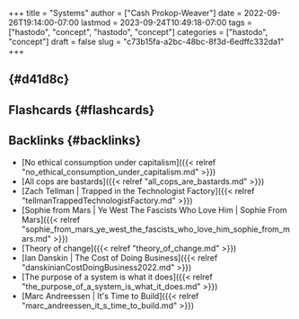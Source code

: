 +++
title = "Systems"
author = ["Cash Prokop-Weaver"]
date = 2022-09-26T19:14:00-07:00
lastmod = 2023-09-24T10:49:18-07:00
tags = ["hastodo", "concept", "hastodo", "concept"]
categories = ["hastodo", "concept"]
draft = false
slug = "c73b15fa-a2bc-48bc-8f3d-6edffc332da1"
+++

##  {#d41d8c}


## Flashcards {#flashcards}


## Backlinks {#backlinks}

-   [No ethical consumption under capitalism]({{< relref "no_ethical_consumption_under_capitalism.md" >}})
-   [All cops are bastards]({{< relref "all_cops_are_bastards.md" >}})
-   [Zach Tellman | Trapped in the Technologist Factory]({{< relref "tellmanTrappedTechnologistFactory.md" >}})
-   [Sophie from Mars | Ye West The Fascists Who Love Him | Sophie From Mars]({{< relref "sophie_from_mars_ye_west_the_fascists_who_love_him_sophie_from_mars.md" >}})
-   [Theory of change]({{< relref "theory_of_change.md" >}})
-   [Ian Danskin | The Cost of Doing Business]({{< relref "danskinianCostDoingBusiness2022.md" >}})
-   [The purpose of a system is what it does]({{< relref "the_purpose_of_a_system_is_what_it_does.md" >}})
-   [Marc Andreessen | It's Time to Build]({{< relref "marc_andreessen_it_s_time_to_build.md" >}})
